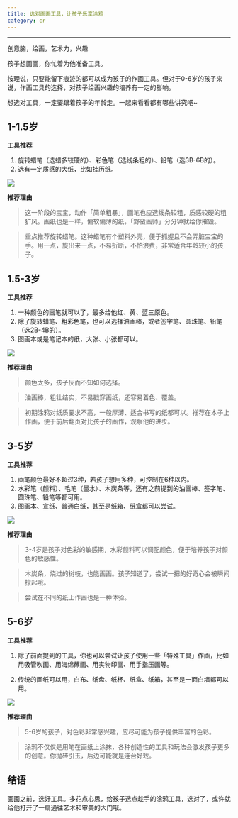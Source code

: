 ```yaml
---
title: 选对画画工具，让孩子乐享涂鸦
category: cr
---
```






--------------

创意脑，绘画，艺术力，兴趣

孩子想画画，你忙着为他准备工具。

按理说，只要能留下痕迹的都可以成为孩子的作画工具。但对于0-6岁的孩子来说，作画工具的选择，对孩子绘画兴趣的培养有一定的影响。

想选对工具，一定要跟着孩子的年龄走。一起来看看都有哪些讲究吧~
 
## 1-1.5岁

**工具推荐**

1. 旋转蜡笔（选蜡多较硬的）、彩色笔（选线条粗的）、铅笔（选3B-6B的）。
2. 选有一定质感的大纸，比如挂历纸。

![](http://pics.ibrainbaby.cn/2017-08-29-cr-l-Painting%20tools-pic1.jpg)

**推荐理由**

> 这一阶段的宝宝，动作「简单粗暴」，画笔也应选线条较粗，质感较硬的粗犷风。画纸也是一样，偏软偏薄的纸，「野蛮画师」分分钟就给你摧毁。

> 重点推荐旋转蜡笔。这种蜡笔有个塑料外壳，便于抓握且不会弄脏宝宝的手。用一点，旋出来一点，不易折断，不怕浪费，非常适合年龄较小的孩子。

## 1.5-3岁

**工具推荐**

1. 一种颜色的画笔就可以了，最多给他红、黄、蓝三原色。
2. 除了旋转蜡笔、粗彩色笔，也可以选择油画棒，或者签字笔、圆珠笔、铅笔（选2B-4B的）。
3. 图画本或是笔记本的纸，大张、小张都可以。

![](http://pics.ibrainbaby.cn/2017-08-29-cr-l-Painting%20tools-pic2.jpg)


**推荐理由**

> 颜色太多，孩子反而不知如何选择。

> 油画棒，粗壮结实，不易戳穿画纸，还容易着色、覆盖。

> 初期涂鸦对纸质要求不高，一般厚薄、适合书写的纸都可以。推荐在本子上作画，便于前后翻页对比孩子的画作，观察他的进步。

## 3-5岁

**工具推荐**

1. 画笔颜色最好不超过3种，若孩子想用多种，可控制在6种以内。
2. 水彩笔（颜料）、毛笔（墨水）、木炭条等，还有之前提到的油画棒、签字笔、圆珠笔、铅笔等都可用。
3. 图画本、宣纸、普通白纸，甚至是纸箱、纸盒都可以尝试。

![](http://pics.ibrainbaby.cn/2017-08-29-cr-l-Painting%20tools-pic3.jpg)

**推荐理由**

> 3-4岁是孩子对色彩的敏感期，水彩颜料可以调配颜色，便于培养孩子对颜色的敏感性。

> 木炭条，烧过的树枝，也能画画。孩子知道了，尝试一把的好奇心会被瞬间撩起哦。

> 尝试在不同的纸上作画也是一种体验。
 
## 5-6岁

**工具推荐**

1. 除了前面提到的工具，你也可以尝试让孩子使用一些「特殊工具」作画，比如用吸管吹画、用海绵蘸画、用实物印画、用手指压画等。

2. 传统的画纸可以用，白布、纸盘、纸杯、纸盒、纸箱，甚至是一面白墙都可以用。

![](http://pics.ibrainbaby.cn/2017-08-29-cr-l-Painting%20tools-pic4.jpg)

**推荐理由**

> 5-6岁的孩子，对色彩非常感兴趣，应尽可能为孩子提供丰富的色彩。

> 涂鸦不仅仅是用笔在画纸上涂抹，各种创造性的工具和玩法会激发孩子更多的创意。你抛砖引玉，后边可能就是连台好戏。
     
## 结语

画画之前，选好工具。多花点心思，给孩子选点趁手的涂鸦工具，选对了，或许就给他打开了一扇通往艺术和审美的大门哦。


